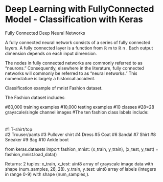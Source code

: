 # Deep Learning with FullyConnected Model - Classification with Keras
Fully Connected Deep Neural Networks

A fully connected neural network consists of a series of fully connected layers. A fully connected layer is a function from ℝ m to ℝ n . Each output dimension depends on each input dimension. 


The nodes in fully connected networks are commonly referred to as “neurons.” Consequently, elsewhere in the literature, fully connected networks will commonly be referred to as “neural networks.” This nomenclature is largely a historical accident.


Classification example of mnist Fashion dataset.


The Fashion dataset includes:

#60,000 training examples
#10,000 testing examples
#10 classes
#28×28 grayscale/single channel images
#The ten fashion class labels include:
#
#1     T-shirt/top  
#2     Trouser/pants
#3     Pullover shirt
#4     Dress
#5     Coat
#6     Sandal
#7     Shirt
#8     Sneaker
#9     Bag
#10    Ankle boot

from keras.datasets import fashion_mnist:
(x_train, y_train), (x_test, y_test) = fashion_mnist.load_data()

Returns:
2 tuples:
x_train, x_test: uint8 array of grayscale image data with shape (num_samples, 28, 28).
y_train, y_test: uint8 array of labels (integers in range 0-9) with shape (num_samples,).
